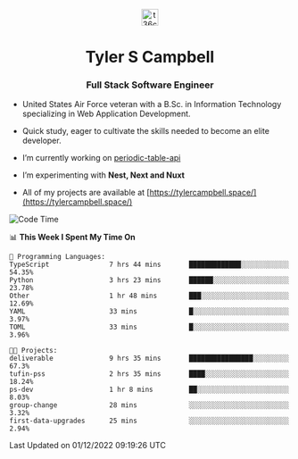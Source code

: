<p align="center">
<a href="https://www.linkedin.com/in/t36campbell" target="blank"><img align="center" src="https://ik.imagekit.io/t36campbell/Portfolio/linkedin.png.original_m8bbGgPh6.png" alt="t36campbell" height="30" width="30" /></a>
</p>
<h1 align="center">Tyler S Campbell</h1>
<h3 align="center">Full Stack Software Engineer</h3>

* United States Air Force veteran with a B.Sc. in Information Technology specializing in Web Application Development. 

* Quick study, eager to cultivate the skills needed to become an elite developer.

* I’m currently working on [periodic-table-api](https://github.com/t36campbell/periodic-table-api)

* I’m experimenting with **Nest, Next and Nuxt**

* All of my projects are available at [https://tylercampbell.space/](https://tylercampbell.space/)

<!--START_SECTION:waka-->
![Code Time](http://img.shields.io/badge/Code%20Time-2%2C024%20hrs%2041%20mins-blue)

📊 **This Week I Spent My Time On** 

```text
💬 Programming Languages: 
TypeScript               7 hrs 44 mins       █████████████░░░░░░░░░░░░   54.35% 
Python                   3 hrs 23 mins       ██████░░░░░░░░░░░░░░░░░░░   23.78% 
Other                    1 hr 48 mins        ███░░░░░░░░░░░░░░░░░░░░░░   12.69% 
YAML                     33 mins             █░░░░░░░░░░░░░░░░░░░░░░░░   3.97% 
TOML                     33 mins             █░░░░░░░░░░░░░░░░░░░░░░░░   3.96%

🐱‍💻 Projects: 
deliverable              9 hrs 35 mins       ████████████████░░░░░░░░░   67.3% 
tufin-pss                2 hrs 35 mins       ████░░░░░░░░░░░░░░░░░░░░░   18.24% 
ps-dev                   1 hr 8 mins         ██░░░░░░░░░░░░░░░░░░░░░░░   8.03% 
group-change             28 mins             ░░░░░░░░░░░░░░░░░░░░░░░░░   3.32% 
first-data-upgrades      25 mins             ░░░░░░░░░░░░░░░░░░░░░░░░░   2.94%

```


 Last Updated on 01/12/2022 09:19:26 UTC
<!--END_SECTION:waka-->
